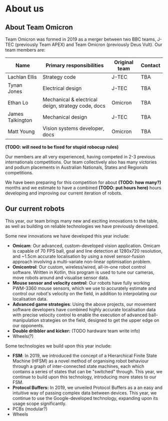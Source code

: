 # About us
## About Team Omicron
Team Omicron was formed in 2019 as a merger between two BBC teams, J-TEC (previously Team APEX) and Team Omicron (previously
Deus Vult). Our team members are:

| Name               | Primary responsibilities                                        | Original team | Contact |
|--------------------|-----------------------------------------------------------------|---------------|---------|
| Lachlan Ellis      | Strategy code                                                   | J-TEC         | TBA     |
| Tynan Jones        | Electrical design                                               | J-TEC         | TBA     | 
| Ethan Lo           | Mechanical & electrical deign, strategy code, docs              | Omicron       | TBA     |
| James Talkington   | Mechanical design                                               | J-TEC         | TBA     |
| Matt Young         | Vision systems developer, docs                                  | Omicron       | TBA     |

**(TODO: will need to be fixed for stupid robocup rules)**

Our members are all very experienced, having competed in 2-3 previous internationals competitions. Our team collectively
also has many victories and podium placements in Australian Nationals, States and Regionals competitions.

We have been preparing for this competition for about **(TODO: how many?)** months and we estimate to have a combined
**(TODO: put hours here)** hours developing and improving our current iteration of robots.

## Our current robots
This year, our team brings many new and exciting innovations to the table, as well as building on reliable technologies
we have previously developed.

Some new innovations we have developed this year include:

- **Omicam**: Our advanced, custom-developed vision application. Omicam is capable of 70 FPS ball, goal and line detection at 
1280x720 resolution, and ~1.5cm accurate localisation by using a novel sensor-fusion approach involving a multi-variate
non-linear optimisation problem.
- **Omicontrol**: Our custom, wireless/wired, all-in-one robot control software. Written in Kotlin, this program is used to
tune our cameras, move robots around and visualise sensor data.
- **Mouse sensor and velocity control**: Our robots have fully working PWM-3360 mouse sensors, which we use to accurately
estimate and control our robot's velocity on the field, in addition to interpolating our localisation data.
- **Advanced game strategies**: Using the above projects, our movement software developers have combined highly accurate localisation
data with precise velocity control to enable the execution of advanced ball-manipulation strategies on the field, designed to
get the upper edge on our opponents.
- **Double dribbler and kicker:** (TODO hardware team write info)
- Wheels(?)

Some technologies we build upon this year include:

- **FSM**: In 2019, we introduced the concept of a Hierarchical Finite State Machine (HFSM) as a novel method of organising
robot behaviour through a graph of inter-connected state machines, each which contains a series of states that can be
"switched" through. This year, we continue to build upon this technology, introducing more states to our FSM.
- **Protocol Buffers:** In 2019, we unveiled Protocol Buffers as a an easy and intuitive way of passing complex data
between devices. This year, we continue to use the Google-developed technology, expanding upon its usage scope significantly.
- PCBs (modular?)
- Wheels